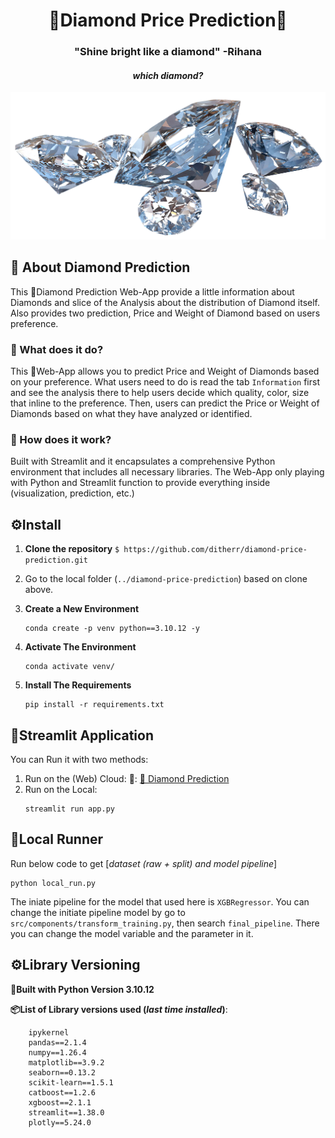 <h1 align="center">💎Diamond Price Prediction💎</h1>
<h3 align="center"><b>"Shine bright like a diamond"</b> -Rihana</h3>
<h4 align="center"><i>which diamond?</i></h4>
<p align="center">
  <img src="image/Diamond.png" alt="Diamond Anatomy", width=700>
</p>


## 🚀 About Diamond Prediction
This 💎Diamond Prediction Web-App provide a little information about Diamonds and slice of the Analysis about the distribution of Diamond itself. Also provides two prediction, Price and Weight of Diamond based on users preference.

### 📜 What does it do?

This 💎Web-App allows you to predict Price and Weight of Diamonds based on your preference. What users need to do is read the tab `Information` first and see the analysis there to help users decide which quality, color, size that inline to the preference. Then, users can predict the Price or Weight of Diamonds based on what they have analyzed or identified. 

### 🔧 How does it work?

Built with Streamlit and it encapsulates a comprehensive Python environment that includes all necessary libraries. The Web-App only playing with Python and Streamlit function to provide everything inside (visualization, prediction, etc.)



## ⚙️Install
1. **Clone the repository** `$ https://github.com/ditherr/diamond-price-prediction.git`
2. Go to the local folder (`../diamond-price-prediction`) based on clone above.
2. **Create a New Environment**
    ```
    conda create -p venv python==3.10.12 -y
    ```

3. **Activate The Environment**
    ```
    conda activate venv/
    ```

4. **Install The Requirements**
    ```
    pip install -r requirements.txt
    ```

## 👑Streamlit Application
You can Run it with two methods:
1. Run on the (Web) Cloud:
    🔗: [💎 Diamond Prediction](student-math-performance.streamlit.app)
2. Run on the Local:
    ```
    streamlit run app.py
    ```

## 📁Local Runner
Run below code to get [*dataset (raw + split) and model pipeline*]
```
python local_run.py
```
The iniate pipeline for the model that used here is `XGBRegressor`. You can change the initiate pipeline model by go to `src/components/transform_training.py`, then search `final_pipeline`. There you can change the model variable and the parameter in it.

## ⚙️Library Versioning
**🐍Built with Python Version 3.10.12**

**📦List of Library versions used (*last time installed*)**:
```
    ipykernel
    pandas==2.1.4
    numpy==1.26.4
    matplotlib==3.9.2
    seaborn==0.13.2
    scikit-learn==1.5.1
    catboost==1.2.6
    xgboost==2.1.1
    streamlit==1.38.0
    plotly==5.24.0
```